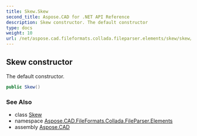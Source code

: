 ```yaml
---
title: Skew.Skew
second_title: Aspose.CAD for .NET API Reference
description: Skew constructor. The default constructor
type: docs
weight: 10
url: /net/aspose.cad.fileformats.collada.fileparser.elements/skew/skew/
---
```

## Skew constructor

The default constructor.

```csharp
public Skew()
```

### See Also

* class [Skew](../)
* namespace [Aspose.CAD.FileFormats.Collada.FileParser.Elements](../../skew/)
* assembly [Aspose.CAD](../../../)



